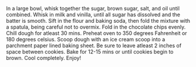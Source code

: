 In a large bowl, whisk together the sugar, brown sugar, salt, and oil until combined.
Whisk in milk and vinilla, until all sugar has dissolved and the batter is smooth.
Sift in the flour and baking soda, then fold the mixture with a spatula, being careful not to overmix.
Fold in the chocolate chips evenly.
Chill dough for atleast 30 mins.
Preheat oven to 350 degrees Fahrenheit or 180 degrees celsius.
Scoop dough with an ice cream scoop into a parchment paper lined baking sheet. Be sure to leave atleast 2 inches of space between cookies.
Bake for 12-15 mins or until cookies begin to brown.
Cool completely.
Enjoy! 